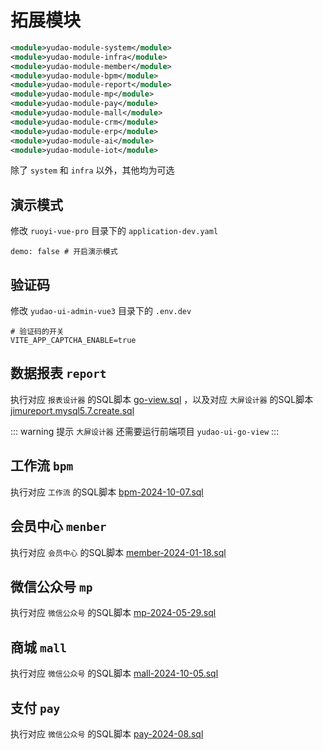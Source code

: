 # 拓展模块
``` xml
<module>yudao-module-system</module>
<module>yudao-module-infra</module>
<module>yudao-module-member</module>
<module>yudao-module-bpm</module>
<module>yudao-module-report</module>
<module>yudao-module-mp</module>
<module>yudao-module-pay</module>
<module>yudao-module-mall</module>
<module>yudao-module-crm</module>
<module>yudao-module-erp</module>
<module>yudao-module-ai</module>
<module>yudao-module-iot</module>
```
除了 `system` 和 `infra` 以外，其他均为可选

## 演示模式

修改 `ruoyi-vue-pro` 目录下的 `application-dev.yaml` 

```
demo: false # 开启演示模式
```

## 验证码

修改 `yudao-ui-admin-vue3` 目录下的 `.env.dev` 

```
# 验证码的开关
VITE_APP_CAPTCHA_ENABLE=true
```

## 数据报表 `report`

执行对应 `报表设计器` 的SQL脚本 [go-view.sql](./sql/report/go-view.sql) ，以及对应 `大屏设计器` 的SQL脚本 [jimureport.mysql5.7.create.sql](./sql/report/jimureport.mysql5.7.create.sql) 
 
::: warning 提示
`大屏设计器` 还需要运行前端项目 `yudao-ui-go-view`
:::

## 工作流 `bpm`

执行对应 `工作流` 的SQL脚本 [bpm-2024-10-07.sql](./sql/bpm/bpm-2024-10-07.sql) 

## 会员中心 `menber`

执行对应 `会员中心` 的SQL脚本 [member-2024-01-18.sql](./sql/member/member-2024-01-18.sql) 

## 微信公众号 `mp`

执行对应 `微信公众号` 的SQL脚本 [mp-2024-05-29.sql](./sql/mp/mp-2024-05-29.sql) 

## 商城 `mall`

执行对应 `微信公众号` 的SQL脚本 [mall-2024-10-05.sql](./sql/mall/mall-2024-10-05.sql) 

## 支付 `pay`

执行对应 `微信公众号` 的SQL脚本 [pay-2024-08.sql](./sql/pay/pay-2024-08.sql) 
